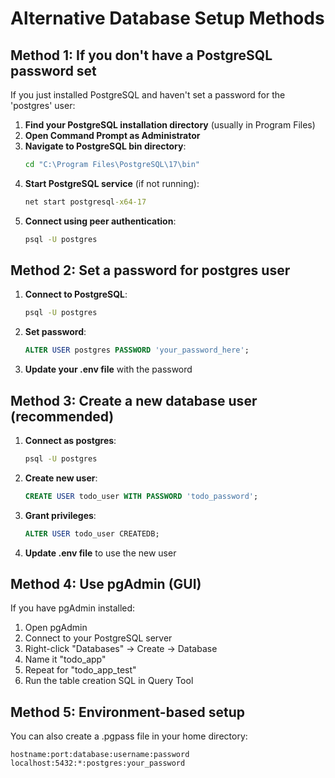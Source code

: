 # Alternative Database Setup Methods

## Method 1: If you don't have a PostgreSQL password set

If you just installed PostgreSQL and haven't set a password for the 'postgres' user:

1. **Find your PostgreSQL installation directory** (usually in Program Files)
2. **Open Command Prompt as Administrator**
3. **Navigate to PostgreSQL bin directory**:
   ```cmd
   cd "C:\Program Files\PostgreSQL\17\bin"
   ```
4. **Start PostgreSQL service** (if not running):
   ```cmd
   net start postgresql-x64-17
   ```
5. **Connect using peer authentication**:
   ```cmd
   psql -U postgres
   ```

## Method 2: Set a password for postgres user

1. **Connect to PostgreSQL**:
   ```cmd
   psql -U postgres
   ```
2. **Set password**:
   ```sql
   ALTER USER postgres PASSWORD 'your_password_here';
   ```
3. **Update your .env file** with the password

## Method 3: Create a new database user (recommended)

1. **Connect as postgres**:
   ```cmd
   psql -U postgres
   ```
2. **Create new user**:
   ```sql
   CREATE USER todo_user WITH PASSWORD 'todo_password';
   ```
3. **Grant privileges**:
   ```sql
   ALTER USER todo_user CREATEDB;
   ```
4. **Update .env file** to use the new user

## Method 4: Use pgAdmin (GUI)

If you have pgAdmin installed:
1. Open pgAdmin
2. Connect to your PostgreSQL server
3. Right-click "Databases" → Create → Database
4. Name it "todo_app"
5. Repeat for "todo_app_test"
6. Run the table creation SQL in Query Tool

## Method 5: Environment-based setup

You can also create a .pgpass file in your home directory:
```
hostname:port:database:username:password
localhost:5432:*:postgres:your_password
```